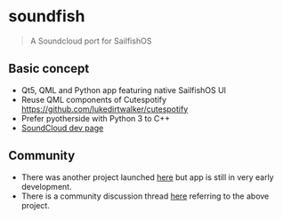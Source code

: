 # soundfish

> A Soundcloud port for SailfishOS

## Basic concept

- Qt5, QML and Python app featuring native SailfishOS UI
- Reuse QML components of Cutespotify https://github.com/lukedirtwalker/cutespotify
- Prefer pyotherside with Python 3 to C++
- [SoundCloud dev page](https://developers.soundcloud.com/)

## Community
- There was another project launched [here](https://github.com/rollator/sound-for-fish) but app is still in very early development. 
- There is a community discussion thread [here](https://together.jolla.com/question/66652/soundcloud-sailfish-os-application/?comment=93982#comment-93982) referring to the above project. 
